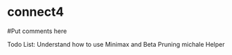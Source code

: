 # connect4
#Put comments here

Todo List: 
Understand how to use Minimax and Beta Pruning
michale Helper